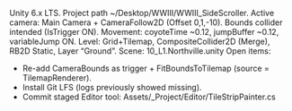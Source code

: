 Unity 6.x LTS. Project path ~/Desktop/WWIII/WWIII_SideScroller.
Active camera: Main Camera + CameraFollow2D (Offset 0,1,-10). Bounds collider intended (IsTrigger ON).
Movement: coyoteTime ~0.12, jumpBuffer ~0.12, variableJump ON.
Level: Grid+Tilemap, CompositeCollider2D (Merge), RB2D Static, Layer “Ground”.
Scene: 10_L1.Northville.unity
Open items:
- Re-add CameraBounds as trigger + FitBoundsToTilemap (source = TilemapRenderer).
- Install Git LFS (logs previously showed missing).
- Commit staged Editor tool: Assets/_Project/Editor/TileStripPainter.cs
